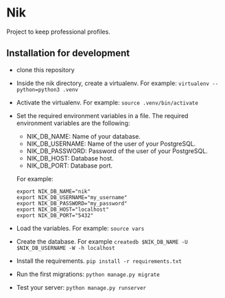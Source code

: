 # Nik

Project to keep professional profiles.

## Installation for development

* clone this repository
* Inside the nik directory, create a virtualenv. For example:
  `virtualenv --python=python3 .venv`
* Activate the virtualenv. For example:
  `source .venv/bin/activate`
* Set the required environment variables in a file. The
  required environment variables are the following:
  * NIK_DB_NAME: Name of your database.
  * NIK_DB_USERNAME: Name of the user of your PostgreSQL.
  * NIK_DB_PASSWORD: Password of the user of your PostgreSQL.
  * NIK_DB_HOST: Database host.
  * NIK_DB_PORT: Database port.
  
  For example: 
  ```buildoutcfg
  export NIK_DB_NAME="nik"
  export NIK_DB_USERNAME="my_username"
  export NIK_DB_PASSWORD="my_password"
  export NIK_DB_HOST="localhost"
  export NIK_DB_PORT="5432"
  ```

* Load the variables. For example: `source vars`

* Create the database. For example
  `createdb $NIK_DB_NAME -U $NIK_DB_USERNAME -W -h localhost`
  
* Install the requirements. `pip install -r requirements.txt`
  
* Run the first migrations:
  `python manage.py migrate`
  
* Test your server:
  `python manage.py runserver   `